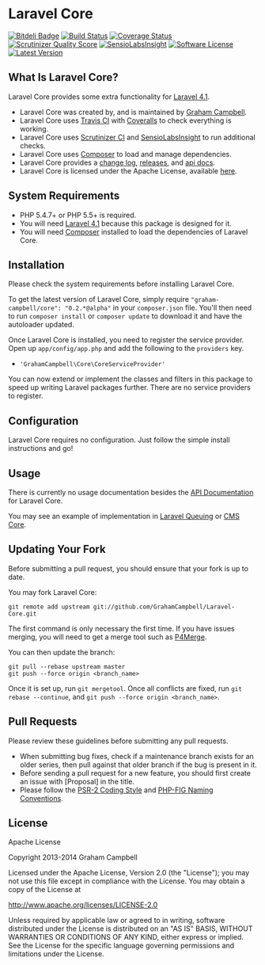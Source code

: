 Laravel Core
============


[![Bitdeli Badge](https://d2weczhvl823v0.cloudfront.net/GrahamCampbell/Laravel-Core/trend.png)](https://bitdeli.com/free "Bitdeli Badge")
[![Build Status](https://travis-ci.org/GrahamCampbell/Laravel-Core.png)](https://travis-ci.org/GrahamCampbell/Laravel-Core)
[![Coverage Status](https://coveralls.io/repos/GrahamCampbell/Laravel-Core/badge.png)](https://coveralls.io/r/GrahamCampbell/Laravel-Core)
[![Scrutinizer Quality Score](https://scrutinizer-ci.com/g/GrahamCampbell/Laravel-Core/badges/quality-score.png?s=8b83d4d22d5af457e6313d26c037fffef76b85d0)](https://scrutinizer-ci.com/g/GrahamCampbell/Laravel-Core)
[![SensioLabsInsight](https://insight.sensiolabs.com/projects/9f583ab1-1203-44b9-927b-86488a326f65/mini.png)](https://insight.sensiolabs.com/projects/9f583ab1-1203-44b9-927b-86488a326f65)
[![Software License](https://poser.pugx.org/graham-campbell/core/license.png)](https://github.com/GrahamCampbell/Laravel-Core/blob/master/LICENSE.md)
[![Latest Version](https://poser.pugx.org/graham-campbell/core/v/stable.png)](https://packagist.org/packages/graham-campbell/core)


## What Is Laravel Core?

Laravel Core provides some extra functionality for [Laravel 4.1](http://laravel.com).

* Laravel Core was created by, and is maintained by [Graham Campbell](https://github.com/GrahamCampbell).
* Laravel Core uses [Travis CI](https://travis-ci.org/GrahamCampbell/Laravel-Core) with [Coveralls](https://coveralls.io/r/GrahamCampbell/Laravel-Core) to check everything is working.
* Laravel Core uses [Scrutinizer CI](https://scrutinizer-ci.com/g/GrahamCampbell/Laravel-Core) and [SensioLabsInsight](https://insight.sensiolabs.com/projects/9f583ab1-1203-44b9-927b-86488a326f65) to run additional checks.
* Laravel Core uses [Composer](https://getcomposer.org) to load and manage dependencies.
* Laravel Core provides a [change log](https://github.com/GrahamCampbell/Laravel-Core/blob/master/CHANGELOG.md), [releases](https://github.com/GrahamCampbell/Laravel-Core/releases), and [api docs](http://grahamcampbell.github.io/Laravel-Core).
* Laravel Core is licensed under the Apache License, available [here](https://github.com/GrahamCampbell/Laravel-Core/blob/master/LICENSE.md).


## System Requirements

* PHP 5.4.7+ or PHP 5.5+ is required.
* You will need [Laravel 4.1](http://laravel.com) because this package is designed for it.
* You will need [Composer](https://getcomposer.org) installed to load the dependencies of Laravel Core.


## Installation

Please check the system requirements before installing Laravel Core.

To get the latest version of Laravel Core, simply require `"graham-campbell/core": "0.2.*@alpha"` in your `composer.json` file. You'll then need to run `composer install` or `composer update` to download it and have the autoloader updated.

Once Laravel Core is installed, you need to register the service provider. Open up `app/config/app.php` and add the following to the `providers` key.

* `'GrahamCampbell\Core\CoreServiceProvider'`

You can now extend or implement the classes and filters in this package to speed up writing Laravel packages further. There are no service providers to register.


## Configuration

Laravel Core requires no configuration. Just follow the simple install instructions and go!


## Usage

There is currently no usage documentation besides the [API Documentation](http://grahamcampbell.github.io/Laravel-Core
) for Laravel Core.

You may see an example of implementation in [Laravel Queuing](https://github.com/GrahamCampbell/Laravel-Queuing) or [CMS Core](https://github.com/GrahamCampbell/CMS-Core).


## Updating Your Fork

Before submitting a pull request, you should ensure that your fork is up to date.

You may fork Laravel Core:

    git remote add upstream git://github.com/GrahamCampbell/Laravel-Core.git

The first command is only necessary the first time. If you have issues merging, you will need to get a merge tool such as [P4Merge](http://perforce.com/product/components/perforce_visual_merge_and_diff_tools).

You can then update the branch:

    git pull --rebase upstream master
    git push --force origin <branch_name>

Once it is set up, run `git mergetool`. Once all conflicts are fixed, run `git rebase --continue`, and `git push --force origin <branch_name>`.


## Pull Requests

Please review these guidelines before submitting any pull requests.

* When submitting bug fixes, check if a maintenance branch exists for an older series, then pull against that older branch if the bug is present in it.
* Before sending a pull request for a new feature, you should first create an issue with [Proposal] in the title.
* Please follow the [PSR-2 Coding Style](https://github.com/php-fig/fig-standards/blob/master/accepted/PSR-2-coding-style-guide.md) and [PHP-FIG Naming Conventions](https://github.com/php-fig/fig-standards/blob/master/bylaws/002-psr-naming-conventions.md).


## License

Apache License

Copyright 2013-2014 Graham Campbell

Licensed under the Apache License, Version 2.0 (the "License");
you may not use this file except in compliance with the License.
You may obtain a copy of the License at

 http://www.apache.org/licenses/LICENSE-2.0

Unless required by applicable law or agreed to in writing, software
distributed under the License is distributed on an "AS IS" BASIS,
WITHOUT WARRANTIES OR CONDITIONS OF ANY KIND, either express or implied.
See the License for the specific language governing permissions and
limitations under the License.

